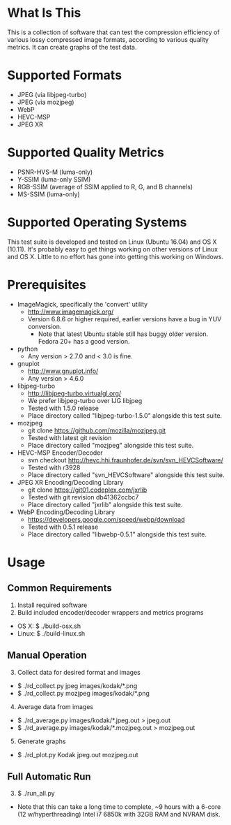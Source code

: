 # What Is This

This is a collection of software that can test the compression efficiency of various lossy compressed image formats, according to various quality metrics. It can create graphs of the test data.

# Supported Formats

* JPEG (via libjpeg-turbo)
* JPEG (via mozjpeg)
* WebP
* HEVC-MSP
* JPEG XR

# Supported Quality Metrics

* PSNR-HVS-M (luma-only)
* Y-SSIM (luma-only SSIM)
* RGB-SSIM (average of SSIM applied to R, G, and B channels)
* MS-SSIM (luma-only)

# Supported Operating Systems

This test suite is developed and tested on Linux (Ubuntu 16.04) and OS X (10.11). It's probably easy to get things working on other versions of Linux and OS X. Little to no effort has gone into getting this working on Windows.

# Prerequisites

* ImageMagick, specifically the 'convert' utility
  * http://www.imagemagick.org/
  * Version 6.8.6 or higher required, earlier versions have a bug in YUV conversion.
    * Note that latest Ubuntu stable still has buggy older version. Fedora 20+ has a good version.
* python
  * Any version > 2.7.0 and < 3.0 is fine.
* gnuplot
  * http://www.gnuplot.info/
  * Any version > 4.6.0
* libjpeg-turbo
  * http://libjpeg-turbo.virtualgl.org/
  * We prefer libjpeg-turbo over IJG libjpeg
  * Tested with 1.5.0 release
  * Place directory called "libjpeg-turbo-1.5.0" alongside this test suite.
* mozjpeg
  * git clone https://github.com/mozilla/mozjpeg.git
  * Tested with latest git revision
  * Place directory called "mozjpeg" alongside this test suite.
* HEVC-MSP Encoder/Decoder
  * svn checkout http://hevc.hhi.fraunhofer.de/svn/svn_HEVCSoftware/
  * Tested with r3928
  * Place directory called "svn_HEVCSoftware" alongside this test suite.
* JPEG XR Encoding/Decoding Library
  * git clone https://git01.codeplex.com/jxrlib
  * Tested with git revision db41362ccbc7
  * Place directory called "jxrlib" alongside this test suite.
* WebP Encoding/Decoding Library
  * https://developers.google.com/speed/webp/download
  * Tested with 0.5.1 release
  * Place directory called "libwebp-0.5.1" alongside this test suite.

# Usage

## Common Requirements

1. Install required software
2. Build included encoder/decoder wrappers and metrics programs
  * OS X: $ ./build-osx.sh
  * Linux: $ ./build-linux.sh

## Manual Operation

3. Collect data for desired format and images
  * $ ./rd_collect.py jpeg images/kodak/*.png
  * $ ./rd_collect.py mozjpeg images/kodak/*.png
4. Average data from images
  * $ ./rd_average.py images/kodak/*.jpeg.out > jpeg.out
  * $ ./rd_average.py images/kodak/*.mozjpeg.out > mozjpeg.out
5. Generate graphs
  * $ ./rd_plot.py Kodak jpeg.out mozjpeg.out

## Full Automatic Run

3. $ ./run_all.py
  * Note that this can take a long time to complete, ~9 hours with a 6-core (12 w/hyperthreading) Intel i7 6850k with 32GB RAM and NVRAM disk.
